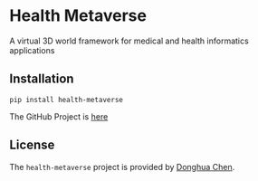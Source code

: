 # Health Metaverse

A virtual 3D world framework for medical and health informatics applications

## Installation
```pip
pip install health-metaverse
```

The GitHub Project is [here](https://github.com/dhchenx/health-metaverse)

## License
The `health-metaverse` project is provided by [Donghua Chen](https://github.com/dhchenx). 


